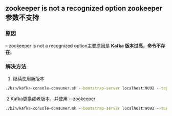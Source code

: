 ## zookeeper is not a recognized option zookeeper参数不支持

### 原因

– zookeeper is not a recognized option主要原因是 **Kafka 版本过高，命令不存在**。



### 解决方法

1. 继续使用新版本


```cmd
./bin/kafka-console-consumer.sh --bootstrap-server localhost:9092 --topic test --from-beginning
```

​    2.Kafka更换成老版本，并使用 --zookeeper

```cmd
./bin/kafka-console-consumer.sh --bootstrap-server localhost:9092 --topic test --from-beginning
```

